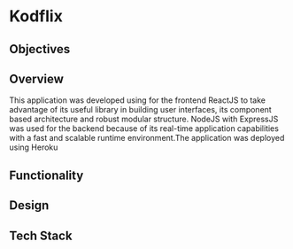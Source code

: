# Kodflix

## Objectives

## Overview
This application was developed using for the frontend ReactJS to take advantage of its useful library in building user interfaces, its component based architecture and robust modular structure. NodeJS with ExpressJS was used for the backend because of its real-time application capabilities with a fast and scalable runtime environment.The application was deployed using Heroku

## Functionality

## Design

## Tech Stack
